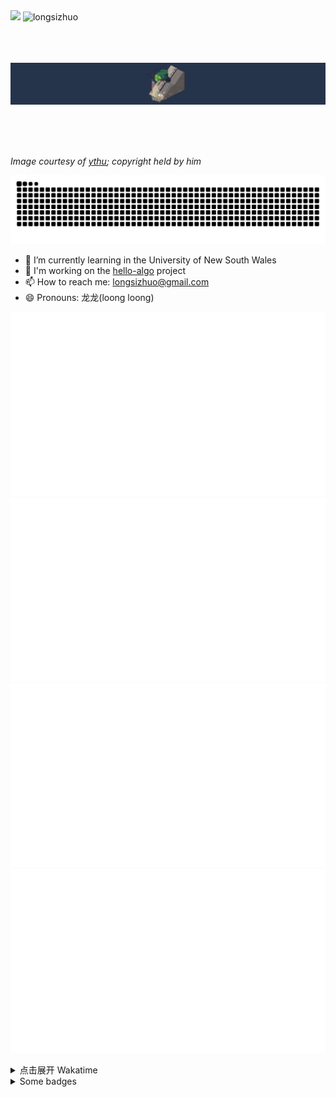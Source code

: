 <div aligin = "center">
<img src ="https://readme-typing-svg.demolab.com?font=Borel&size=40&duration=1000&repeat=false&pause=500&color=F7AD3F&center=true&vCenter=true&width=500&height=100&lines=Hi+there;I'm+Sizhuo+Long;Welcome+to+my+GitHub;You're the:">
</img>
<img src="https://count.getloli.com/get/@longsizhuo?theme=rule34" alt="longsizhuo" width="300"/>
</div>

<!--

[![Typing SVG](https://readme-typing-svg.demolab.com?font=Borel&size=40&duration=1000&pause=500&color=F7AD3F&center=true&vCenter=true&width=500&height=100&lines=Hi+there;I'm+Sizhuo+Long;Welcome+to+my+GitHub)](https://git.io/typing-svg)


![longsizhuo](https://count.getloli.com/get/@longsizhuo?theme=asoul)

<div align="center">

[<img src="assets/smoking0man3_with_background.gif">](https://twitter.com/1015yzhu)

</div>
-->

<div style="width: 100%; height: 200px; overflow: hidden; display: flex; justify-content: center; align-items: center;">
  
  [<img src="assets/smoking0man3_with_background.gif" style="width: auto; height: auto;">](https://twitter.com/1015yzhu)
</div>
  
*Image courtesy of [ythu](https://twitter.com/1015yzhu); copyright held by him*

</div>
<picture>
  <source media="(prefers-color-scheme: dark)" srcset="https://raw.githubusercontent.com/longsizhuo/longsizhuo/output/github-contribution-grid-snake-dark.svg">
  <source media="(prefers-color-scheme: light)" srcset="https://raw.githubusercontent.com/longsizhuo/longsizhuo/output/github-contribution-grid-snake.svg">
  <img alt="github contribution grid snake animation" src="https://raw.githubusercontent.com/longsizhuo/longsizhuo/output/github-contribution-grid-snake.svg">
</picture>

- 🌱 I’m currently learning in the University of New South Wales
- 🔭 I'm working on the [hello-algo](https://www.hello-algo.com/) project
- 📫 How to reach me: longsizhuo@gmail.com
- 😄 Pronouns: 龙龙(loong loong)

![](https://raw.githubusercontent.com/longsizhuo/github-stats/master/generated/overview.svg#gh-dark-mode-only)
![](https://raw.githubusercontent.com/longsizhuo/github-stats/master/generated/overview.svg#gh-light-mode-only)
![](https://raw.githubusercontent.com/longsizhuo/github-stats/master/generated/languages.svg#gh-dark-mode-only)
![](https://raw.githubusercontent.com/longsizhuo/github-stats/master/generated/languages.svg#gh-light-mode-only)

<details>
<summary>点击展开 Wakatime</summary>
  
<!--START_SECTION:waka-->
![Code Time](http://img.shields.io/badge/Code%20Time-78%20hrs%2020%20mins-blue)

![Profile Views](http://img.shields.io/badge/Profile%20Views-18-blue)

![Lines of code](https://img.shields.io/badge/From%20Hello%20World%20I%27ve%20Written-5.0%20million%20lines%20of%20code-blue)

**🐱 My GitHub Data** 

> 📦 2.4 MB Used in GitHub's Storage 
 > 
> 🏆 470 Contributions in the Year 2023
 > 
> 💼 Opted to Hire
 > 
> 📜 20 Public Repositories 
 > 
> 🔑 10 Private Repositories 
 > 
**I'm a Night 🦉** 

```text
🌞 Morning                4 commits           ⬜⬜⬜⬜⬜⬜⬜⬜⬜⬜⬜⬜⬜⬜⬜⬜⬜⬜⬜⬜⬜⬜⬜⬜⬜   01.04 % 
🌆 Daytime                62 commits          ⬛⬛⬛⬛⬜⬜⬜⬜⬜⬜⬜⬜⬜⬜⬜⬜⬜⬜⬜⬜⬜⬜⬜⬜⬜   16.10 % 
🌃 Evening                128 commits         ⬛⬛⬛⬛⬛⬛⬛⬛⬜⬜⬜⬜⬜⬜⬜⬜⬜⬜⬜⬜⬜⬜⬜⬜⬜   33.25 % 
🌙 Night                  191 commits         ⬛⬛⬛⬛⬛⬛⬛⬛⬛⬛⬛⬛⬜⬜⬜⬜⬜⬜⬜⬜⬜⬜⬜⬜⬜   49.61 % 
```
📅 **I'm Most Productive on Wednesday** 

```text
Monday                   68 commits          ⬛⬛⬛⬛⬜⬜⬜⬜⬜⬜⬜⬜⬜⬜⬜⬜⬜⬜⬜⬜⬜⬜⬜⬜⬜   17.66 % 
Tuesday                  53 commits          ⬛⬛⬛⬜⬜⬜⬜⬜⬜⬜⬜⬜⬜⬜⬜⬜⬜⬜⬜⬜⬜⬜⬜⬜⬜   13.77 % 
Wednesday                100 commits         ⬛⬛⬛⬛⬛⬛⬜⬜⬜⬜⬜⬜⬜⬜⬜⬜⬜⬜⬜⬜⬜⬜⬜⬜⬜   25.97 % 
Thursday                 51 commits          ⬛⬛⬛⬜⬜⬜⬜⬜⬜⬜⬜⬜⬜⬜⬜⬜⬜⬜⬜⬜⬜⬜⬜⬜⬜   13.25 % 
Friday                   53 commits          ⬛⬛⬛⬜⬜⬜⬜⬜⬜⬜⬜⬜⬜⬜⬜⬜⬜⬜⬜⬜⬜⬜⬜⬜⬜   13.77 % 
Saturday                 21 commits          ⬛⬜⬜⬜⬜⬜⬜⬜⬜⬜⬜⬜⬜⬜⬜⬜⬜⬜⬜⬜⬜⬜⬜⬜⬜   05.45 % 
Sunday                   39 commits          ⬛⬛⬛⬜⬜⬜⬜⬜⬜⬜⬜⬜⬜⬜⬜⬜⬜⬜⬜⬜⬜⬜⬜⬜⬜   10.13 % 
```


📊 **This Week I Spent My Time On** 

```text
🕑︎ Time Zone: Australia/Sydney

💬 Programming Languages: 
Go                       18 hrs 45 mins      ⬛⬛⬛⬛⬛⬛⬛⬛⬛⬛⬛⬛⬛⬛⬛⬛⬛⬛⬛⬛⬜⬜⬜⬜⬜   81.69 % 
Thrift                   1 hr 51 mins        ⬛⬛⬜⬜⬜⬜⬜⬜⬜⬜⬜⬜⬜⬜⬜⬜⬜⬜⬜⬜⬜⬜⬜⬜⬜   08.12 % 
Python                   1 hr 9 mins         ⬛⬜⬜⬜⬜⬜⬜⬜⬜⬜⬜⬜⬜⬜⬜⬜⬜⬜⬜⬜⬜⬜⬜⬜⬜   05.08 % 
YAML                     34 mins             ⬛⬜⬜⬜⬜⬜⬜⬜⬜⬜⬜⬜⬜⬜⬜⬜⬜⬜⬜⬜⬜⬜⬜⬜⬜   02.47 % 
Bash                     14 mins             ⬜⬜⬜⬜⬜⬜⬜⬜⬜⬜⬜⬜⬜⬜⬜⬜⬜⬜⬜⬜⬜⬜⬜⬜⬜   01.03 % 

🔥 Editors: 
GoLand                   21 hrs 45 mins      ⬛⬛⬛⬛⬛⬛⬛⬛⬛⬛⬛⬛⬛⬛⬛⬛⬛⬛⬛⬛⬛⬛⬛⬛⬜   94.75 % 
PyCharm                  1 hr 12 mins        ⬛⬜⬜⬜⬜⬜⬜⬜⬜⬜⬜⬜⬜⬜⬜⬜⬜⬜⬜⬜⬜⬜⬜⬜⬜   05.25 % 

🐱‍💻 Projects: 
Douyin_Simple_Demo       16 hrs 31 mins      ⬛⬛⬛⬛⬛⬛⬛⬛⬛⬛⬛⬛⬛⬛⬛⬛⬛⬛⬜⬜⬜⬜⬜⬜⬜   71.91 % 
Simple-Douyin            3 hrs 15 mins       ⬛⬛⬛⬛⬜⬜⬜⬜⬜⬜⬜⬜⬜⬜⬜⬜⬜⬜⬜⬜⬜⬜⬜⬜⬜   14.16 % 
Web_RPC_ORM_practice     1 hr 9 mins         ⬛⬜⬜⬜⬜⬜⬜⬜⬜⬜⬜⬜⬜⬜⬜⬜⬜⬜⬜⬜⬜⬜⬜⬜⬜   05.06 % 
三件套练习                    49 mins             ⬛⬜⬜⬜⬜⬜⬜⬜⬜⬜⬜⬜⬜⬜⬜⬜⬜⬜⬜⬜⬜⬜⬜⬜⬜   03.62 % 
崩坏2计算                    42 mins             ⬛⬜⬜⬜⬜⬜⬜⬜⬜⬜⬜⬜⬜⬜⬜⬜⬜⬜⬜⬜⬜⬜⬜⬜⬜   03.06 % 

💻 Operating System: 
Mac                      19 hrs 20 mins      ⬛⬛⬛⬛⬛⬛⬛⬛⬛⬛⬛⬛⬛⬛⬛⬛⬛⬛⬛⬛⬛⬜⬜⬜⬜   84.24 % 
Windows                  3 hrs 37 mins       ⬛⬛⬛⬛⬜⬜⬜⬜⬜⬜⬜⬜⬜⬜⬜⬜⬜⬜⬜⬜⬜⬜⬜⬜⬜   15.76 % 
```

**I Mostly Code in Go** 

```text
Go                       9 repos             ⬛⬛⬛⬛⬛⬛⬛⬛⬜⬜⬜⬜⬜⬜⬜⬜⬜⬜⬜⬜⬜⬜⬜⬜⬜   31.03 % 
Python                   5 repos             ⬛⬛⬛⬛⬜⬜⬜⬜⬜⬜⬜⬜⬜⬜⬜⬜⬜⬜⬜⬜⬜⬜⬜⬜⬜   17.24 % 
Jupyter Notebook         4 repos             ⬛⬛⬛⬜⬜⬜⬜⬜⬜⬜⬜⬜⬜⬜⬜⬜⬜⬜⬜⬜⬜⬜⬜⬜⬜   13.79 % 
JavaScript               4 repos             ⬛⬛⬛⬜⬜⬜⬜⬜⬜⬜⬜⬜⬜⬜⬜⬜⬜⬜⬜⬜⬜⬜⬜⬜⬜   13.79 % 
Shell                    1 repo              ⬛⬜⬜⬜⬜⬜⬜⬜⬜⬜⬜⬜⬜⬜⬜⬜⬜⬜⬜⬜⬜⬜⬜⬜⬜   03.45 % 
```



**Timeline**

![Lines of Code chart](https://raw.githubusercontent.com/longsizhuo/longsizhuo/main/assets/bar_graph.png)


<!--END_SECTION:waka-->

</details>

<details>
<summary>Some badges</summary>
  
##### OS
[![](https://img.shields.io/badge/macos%20-33aadd?style=flat-square&logo=apple&logoColor=ffffff)](https://www.archlinux.org/)
[![](https://img.shields.io/badge/windows%20-010203?style=flat-square&logo=windows&logoColor=ffffff)](https://www.archlinux.org/)

##### Programming language
[![](https://img.shields.io/badge/-Go-blue.svg?style=flat-square&logo=go&logoColor=ffffff)](https://reactjs.org/)
[![](https://img.shields.io/badge/-Python-green.svg?style=flat-square&logo=python&logoColor=ffffff)](https://reactjs.org/)
[![](https://img.shields.io/badge/-Jupyter-orange.svg?style=flat-square&logo=jupyter&logoColor=ffffff)](https://reactjs.org/)
[![](https://img.shields.io/badge/-Solidity-purple.svg?style=flat-square&logo=solidity&logoColor=ffffff)](https://reactjs.org/)
[![](https://img.shields.io/badge/-Cpp-indigo.svg?style=flat-square&logo=c&logoColor=ffffff)](https://reactjs.org/)

</details>

<!--

[![Anurag's GitHub stats](https://github-readme-stats-pi-six-25.vercel.app/api?username=longsizhuo&theme=moltack)](https://github.com/anuraghazra/github-readme-stats)

[![Top Langs](https://github-readme-stats-pi-six-25.vercel.app/api/top-langs/?username=longsizhuo&count_private=true&layout=donut-vertical&exclude_repo=longsizhuo.github.io,blogs&theme=moltack)](https://github.com/anuraghazra/github-readme-stats)
-->
